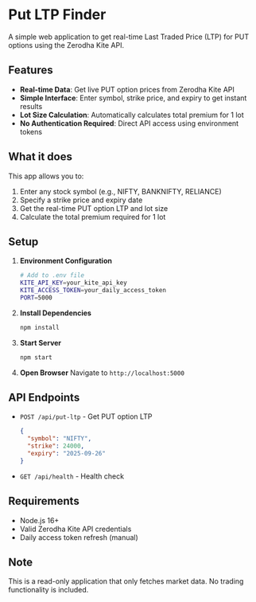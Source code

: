 # Put LTP Finder

A simple web application to get real-time Last Traded Price (LTP) for PUT options using the Zerodha Kite API.

## Features

- **Real-time Data**: Get live PUT option prices from Zerodha Kite API
- **Simple Interface**: Enter symbol, strike price, and expiry to get instant results
- **Lot Size Calculation**: Automatically calculates total premium for 1 lot
- **No Authentication Required**: Direct API access using environment tokens

## What it does

This app allows you to:
1. Enter any stock symbol (e.g., NIFTY, BANKNIFTY, RELIANCE)
2. Specify a strike price and expiry date
3. Get the real-time PUT option LTP and lot size
4. Calculate the total premium required for 1 lot

## Setup

1. **Environment Configuration**
   ```bash
   # Add to .env file
   KITE_API_KEY=your_kite_api_key
   KITE_ACCESS_TOKEN=your_daily_access_token
   PORT=5000
   ```

2. **Install Dependencies**
   ```bash
   npm install
   ```

3. **Start Server**
   ```bash
   npm start
   ```

4. **Open Browser**
   Navigate to `http://localhost:5000`

## API Endpoints

- `POST /api/put-ltp` - Get PUT option LTP
  ```json
  {
    "symbol": "NIFTY",
    "strike": 24000,
    "expiry": "2025-09-26"
  }
  ```

- `GET /api/health` - Health check

## Requirements

- Node.js 16+ 
- Valid Zerodha Kite API credentials
- Daily access token refresh (manual)

## Note

This is a read-only application that only fetches market data. No trading functionality is included.